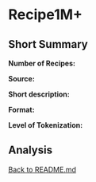 # Recipe1M+
## Short Summary

**Number of Recipes:**

**Source:**

**Short description:**

**Format:**

**Level of Tokenization:**

## Analysis

[Back to README.md](../README.md)